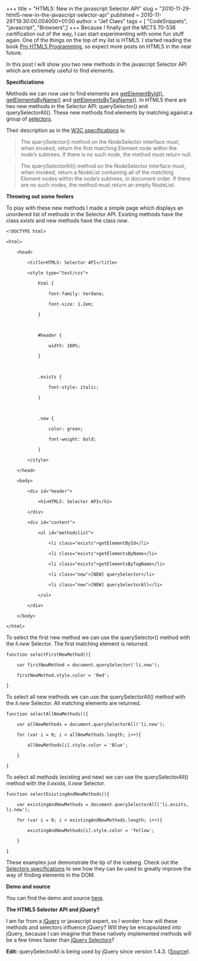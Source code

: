 +++
title = "HTML5: New in the javascript Selector API"
slug = "2010-11-29-html5-new-in-the-javascript-selector-api"
published = 2010-11-29T19:30:00.004000+01:00
author = "Jef Claes"
tags = [ "CodeSnippets", "javascript", "Browsers",]
+++
Because I finally got the MCTS 70-536 certification out of the way, I
can start experimenting with some fun stuff again. One of the things on
the top of my list is HTML5. I started reading the book [Pro HTML5
Programming](http://www.amazon.com/gp/product/1430227907?ie=UTF8&tag=diofanedebyje-20&linkCode=as2&camp=1789&creative=9325&creativeASIN=1430227907),
so expect more posts on HTML5 in the near future.  
  
In this post I will show you two new methods in the javascript Selector
API which are extremely useful to find elements.  
  
**Specificiations**  
  
Methods we can now use to find elements are
[getElementById()](https://developer.mozilla.org/en/document.getElementById),
[getElementsByName()](https://developer.mozilla.org/en/DOM/document.getElementsByName)
and
[getElementsByTagName](https://developer.mozilla.org/en/DOM/document.getElementsByTagName)().
In HTML5 there are two new methods in the Selector API: querySelector()
and querySelectorAll(). These new methods find elements by matching
against a group of
[selectors](http://www.w3.org/TR/css3-selectors/#link).  
  
Their description as in the [W3C
specifications](http://www.w3.org/TR/selectors-api/) is:  

> The querySelector() method on the NodeSelector interface must, when
> invoked, return the first matching Element node within the node’s
> subtrees. If there is no such node, the method must return null.

> The querySelectorAll() method on the NodeSelector interface must, when
> invoked, return a NodeList containing all of the matching Element
> nodes within the node’s subtrees, in document order. If there are no
> such nodes, the method must return an empty NodeList.

  
**Throwing out some feelers**  
  
To play with these new methods I made a simple page which displays an
unordered list of methods in the Selector API. Existing methods have the
class *exists* and new methods have the class *new*.  
  

    <!DOCTYPE html>

    <html>

        <head>

            <title>HTML5: Selector API</title>        

            <style type="text/css">

                html {

                    font-family: Verdana;

                    font-size: 1.2em;

                }

                

                #header {

                    width: 100%;

                }        

                            

                .exists {

                    font-style: italic;

                }

                

                .new {

                    color: green;

                    font-weight: bold;

                }

            </style>

        </head>

        <body>

            <div id="header">

                <h1>HTML5: Selector API</h1>

            </div>

            <div id="content">

                <ul id="methodslist">

                    <li class="exists">getElementById</li>

                    <li class="exists">getElementsByName</li>

                    <li class="exists">getElementsByTagName</li>

                    <li class="new">[NEW] querySelector</li>

                    <li class="new">[NEW] querySelectorAll</li>                

                </ul>            

            </div>

        </body>

    </html>

  
To select the first new method we can use the querySelector() method
with the *li.new* Selector. The first matching element is returned.  
  

    function selectFirstNewMethod(){

        var firstNewMethod = document.querySelector('li.new');

        firstNewMethod.style.color = 'Red';

    }

  
To select all new methods we can use the querySelectorAll() method with
the *li.new* Selector. All matching elements are returned.  
  

    function selectAllNewMethods(){

        var allNewMethods = document.querySelectorAll('li.new');

        for (var i = 0; i < allNewMethods.length; i++){

            allNewMethods[i].style.color = 'Blue';

        }

    }

  
To select all methods (existing and new) we can use the
querySelectorAll() method with the *li.exists, li.new* Selector.  
  

    function selectExistingAndNewMethods(){

        var existingAndNewMethods = document.querySelectorAll('li.exists, li.new');

        for (var i = 0; i < existingAndNewMethods.length; i++){

            existingAndNewMethods[i].style.color = 'Yellow';

        }

    }

  
  
These examples just demonstrate the tip of the iceberg. Check out the
[Selectors specifications](http://www.w3.org/TR/css3-selectors/#link) to
see how they can be used to greatly improve the way of finding elements
in the DOM.  
  
**Demo and source**  
  
You can find the demo and source
[here](http://pastehtml.com/view/1c4rixv.html).  
  
**The HTML5 Selector API and jQuery?**  
  
I am far from a [jQuery](http://jquery.com/) or javascript expert, so I
wonder: how will these methods and selectors influence jQuery? Will they
be encapsulated into jQuery, because I can imagine that these natively
implemented methods will be a few times faster than [jQuery
Selectors](http://api.jquery.com/category/selectors/)?  
  
**Edit:** querySelectorAll is being used by jQuery since version 1.4.3.
([Source](http://stackoverflow.com/questions/4038878/jquery-will-not-exist-in-future)).
